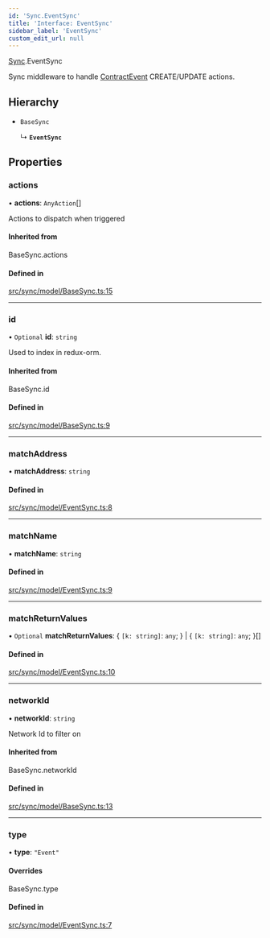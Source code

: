 ```yaml
---
id: 'Sync.EventSync'
title: 'Interface: EventSync'
sidebar_label: 'EventSync'
custom_edit_url: null
---
```


[Sync](../namespaces/Sync.md).EventSync

Sync middleware to handle [ContractEvent](./ContractEvent.ContractEvent-1) CREATE/UPDATE actions.

## Hierarchy

-   `BaseSync`

    ↳ **`EventSync`**

## Properties

### actions

• **actions**: `AnyAction`[]

Actions to dispatch when triggered

#### Inherited from

BaseSync.actions

#### Defined in

[src/sync/model/BaseSync.ts:15](https://github.com/leovigna/web3-redux/blob/eb7b6c0/src/sync/model/BaseSync.ts#L15)

---

### id

• `Optional` **id**: `string`

Used to index in redux-orm.

#### Inherited from

BaseSync.id

#### Defined in

[src/sync/model/BaseSync.ts:9](https://github.com/leovigna/web3-redux/blob/eb7b6c0/src/sync/model/BaseSync.ts#L9)

---

### matchAddress

• **matchAddress**: `string`

#### Defined in

[src/sync/model/EventSync.ts:8](https://github.com/leovigna/web3-redux/blob/eb7b6c0/src/sync/model/EventSync.ts#L8)

---

### matchName

• **matchName**: `string`

#### Defined in

[src/sync/model/EventSync.ts:9](https://github.com/leovigna/web3-redux/blob/eb7b6c0/src/sync/model/EventSync.ts#L9)

---

### matchReturnValues

• `Optional` **matchReturnValues**: { `[k: string]`: `any`; } \| { `[k: string]`: `any`; }[]

#### Defined in

[src/sync/model/EventSync.ts:10](https://github.com/leovigna/web3-redux/blob/eb7b6c0/src/sync/model/EventSync.ts#L10)

---

### networkId

• **networkId**: `string`

Network Id to filter on

#### Inherited from

BaseSync.networkId

#### Defined in

[src/sync/model/BaseSync.ts:13](https://github.com/leovigna/web3-redux/blob/eb7b6c0/src/sync/model/BaseSync.ts#L13)

---

### type

• **type**: `"Event"`

#### Overrides

BaseSync.type

#### Defined in

[src/sync/model/EventSync.ts:7](https://github.com/leovigna/web3-redux/blob/eb7b6c0/src/sync/model/EventSync.ts#L7)
